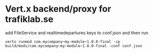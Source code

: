 # Vert.x backend/proxy for trafiklab.se

add FileService and realtimedepartures keys to conf.json and then run

    vertx runmod com.mycompany~my-module~1.0.0-final -cp build/mods/com.mycompany~my-module~1.0.0-final -conf conf.json

